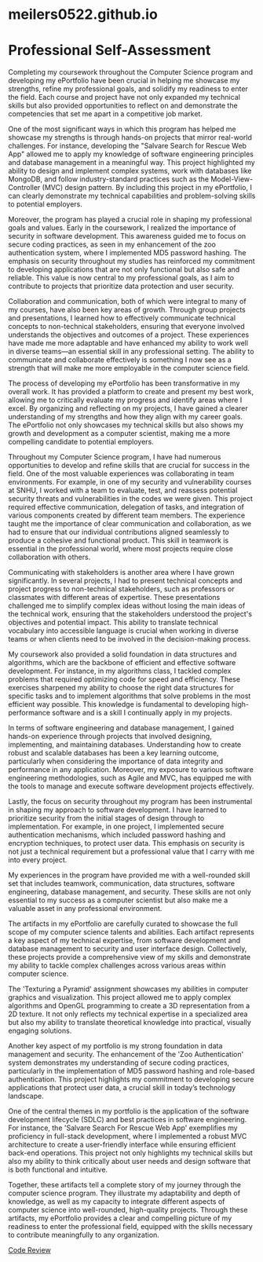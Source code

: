 # meilers0522.github.io

# Professional Self-Assessment
   Completing my coursework throughout the Computer Science program and developing my ePortfolio have been crucial in helping me showcase my strengths, refine my professional goals, and solidify my readiness to enter the field. Each course and project have not only expanded my technical skills but also provided opportunities to reflect on and demonstrate the competencies that set me apart in a competitive job market.
   
   One of the most significant ways in which this program has helped me showcase my strengths is through hands-on projects that mirror real-world challenges. For instance, developing the "Salvare Search for Rescue Web App" allowed me to apply my knowledge of software engineering principles and database management in a meaningful way. This project highlighted my ability to design and implement complex systems, work with databases like MongoDB, and follow industry-standard practices such as the Model-View-Controller (MVC) design pattern. By including this project in my ePortfolio, I can clearly demonstrate my technical capabilities and problem-solving skills to potential employers.
   
   Moreover, the program has played a crucial role in shaping my professional goals and values. Early in the coursework, I realized the importance of security in software development. This awareness guided me to focus on secure coding practices, as seen in my enhancement of the zoo authentication system, where I implemented MD5 password hashing. The emphasis on security throughout my studies has reinforced my commitment to developing applications that are not only functional but also safe and reliable. This value is now central to my professional goals, as I aim to contribute to projects that prioritize data protection and user security.
   
   Collaboration and communication, both of which were integral to many of my courses, have also been key areas of growth. Through group projects and presentations, I learned how to effectively communicate technical concepts to non-technical stakeholders, ensuring that everyone involved understands the objectives and outcomes of a project. These experiences have made me more adaptable and have enhanced my ability to work well in diverse teams—an essential skill in any professional setting. The ability to communicate and collaborate effectively is something I now see as a strength that will make me more employable in the computer science field.
   
   The process of developing my ePortfolio has been transformative in my overall work. It has provided a platform to create and present my best work, allowing me to critically evaluate my progress and identify areas where I excel. By organizing and reflecting on my projects, I have gained a clearer understanding of my strengths and how they align with my career goals. The ePortfolio not only showcases my technical skills but also shows my growth and development as a computer scientist, making me a more compelling candidate to potential employers.
   
   Throughout my Computer Science program, I have had numerous opportunities to develop and refine skills that are crucial for success in the field. One of the most valuable experiences was collaborating in team environments. For example, in one of my security and vulnerability courses at SNHU, I worked with a team to evaluate, test, and reassess potential security threats and vulnerabilities in the codes we were given. This project required effective communication, delegation of tasks, and integration of various components created by different team members. The experience taught me the importance of clear communication and collaboration, as we had to ensure that our individual contributions aligned seamlessly to produce a cohesive and functional product. This skill in teamwork is essential in the professional world, where most projects require close collaboration with others.
   
   Communicating with stakeholders is another area where I have grown significantly. In several projects, I had to present technical concepts and project progress to non-technical stakeholders, such as professors or classmates with different areas of expertise. These presentations challenged me to simplify complex ideas without losing the main ideas of the technical work, ensuring that the stakeholders understood the project's objectives and potential impact. This ability to translate technical vocabulary into accessible language is crucial when working in diverse teams or when clients need to be involved in the decision-making process.
   
   My coursework also provided a solid foundation in data structures and algorithms, which are the backbone of efficient and effective software development. For instance, in my algorithms class, I tackled complex problems that required optimizing code for speed and efficiency. These exercises sharpened my ability to choose the right data structures for specific tasks and to implement algorithms that solve problems in the most efficient way possible. This knowledge is fundamental to developing high-performance software and is a skill I continually apply in my projects.
   
   In terms of software engineering and database management, I gained hands-on experience through projects that involved designing, implementing, and maintaining databases. Understanding how to create robust and scalable databases has been a key learning outcome, particularly when considering the importance of data integrity and performance in any application. Moreover, my exposure to various software engineering methodologies, such as Agile and MVC, has equipped me with the tools to manage and execute software development projects effectively.
   
   Lastly, the focus on security throughout my program has been instrumental in shaping my approach to software development. I have learned to prioritize security from the initial stages of design through to implementation. For example, in one project, I implemented secure authentication mechanisms, which included password hashing and encryption techniques, to protect user data. This emphasis on security is not just a technical requirement but a professional value that I carry with me into every project.
   
   My experiences in the program have provided me with a well-rounded skill set that includes teamwork, communication, data structures, software engineering, database management, and security. These skills are not only essential to my success as a computer scientist but also make me a valuable asset in any professional environment.
   
   The artifacts in my ePortfolio are carefully curated to showcase the full scope of my computer science talents and abilities. Each artifact represents a key aspect of my technical expertise, from software development and database management to security and user interface design. Collectively, these projects provide a comprehensive view of my skills and demonstrate my ability to tackle complex challenges across various areas within computer science.
   
   The 'Texturing a Pyramid' assignment showcases my abilities in computer graphics and visualization. This project allowed me to apply complex algorithms and OpenGL programming to create a 3D representation from a 2D texture. It not only reflects my technical expertise in a specialized area but also my ability to translate theoretical knowledge into practical, visually engaging solutions.
   
   Another key aspect of my portfolio is my strong foundation in data management and security. The enhancement of the 'Zoo Authentication' system demonstrates my understanding of secure coding practices, particularly in the implementation of MD5 password hashing and role-based authentication. This project highlights my commitment to developing secure applications that protect user data, a crucial skill in today’s technology landscape.
   
   One of the central themes in my portfolio is the application of the software development lifecycle (SDLC) and best practices in software engineering. For instance, the 'Salvare Search For Rescue Web App' exemplifies my proficiency in full-stack development, where I implemented a robust MVC architecture to create a user-friendly interface while ensuring efficient back-end operations. This project not only highlights my technical skills but also my ability to think critically about user needs and design software that is both functional and intuitive.
   
   Together, these artifacts tell a complete story of my journey through the computer science program. They illustrate my adaptability and depth of knowledge, as well as my capacity to integrate different aspects of computer science into well-rounded, high-quality projects. Through these artifacts, my ePortfolio provides a clear and compelling picture of my readiness to enter the professional field, equipped with the skills necessary to contribute meaningfully to any organization.

   [Code Review](https://youtu.be/Yvlx1phi2xc)
